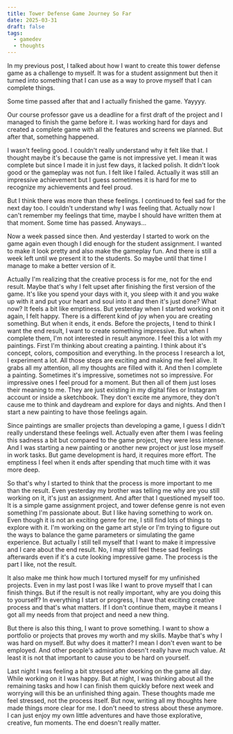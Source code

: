 ```yaml
---
title: Tower Defense Game Journey So Far
date: 2025-03-31
draft: false
tags:
  - gamedev
  - thoughts
---
```

In my previous post, I talked about how I want to create this tower defense game as a challenge to myself. It was for a student assignment but then it turned into something that I can use as a way to prove myself that I can complete things. 

Some time passed after that and I actually finished the game. Yayyyy. 

Our course professor gave us a deadline for a first draft of the project and I managed to finish the game before it. I was working hard for days and created a complete game with all the features and screens we planned. But after that, something happened. 

I wasn't feeling good. I couldn't really understand why it felt like that. I thought maybe it's because the game is not impressive yet. I mean it was complete but since I made it in just few days, it lacked polish. It didn't look good or the gameplay was not fun. I felt like I failed. Actually it was still an impressive achievement but I guess sometimes it is hard for me to recognize my achievements and feel proud. 

But I think there was more than these feelings. I continued to feel sad for the next day too. I couldn't understand why I was feeling that. Actually now I can't remember my feelings that time, maybe I should have written them at that moment. Some time has passed. Anyways...

Now a week passed since then. And yesterday I started to work on the game again even though I did enough for the student assignment. I wanted to make it look pretty and also make the gameplay fun. And there is still a week left until we present it to the students. So maybe until that time I manage to make a better version of it. 

Actually I'm realizing that the creative process is for me, not for the end result. Maybe that's why I felt upset after finishing the first version of the game. It's like you spend your days with it, you sleep with it and you wake up with it and put your heart and soul into it and then it's just done? What now? It feels a bit like emptiness. But yesterday when I started working on it again, I felt happy. There is a different kind of joy when you are creating something. But when it ends, it ends. Before the projects, I tend to think I want the end result, I want to create something impressive. But when I complete them, I'm not interested in result anymore. I feel this a lot with my paintings. First I'm thinking about creating a painting. I think about it's concept, colors, composition and everything. In the process I research a lot, I experiment a lot. All those steps are exciting and making me feel alive. It grabs all my attention, all my thoughts are filled with it. And then I complete a painting. Sometimes it's impressive, sometimes not so impressive. For impressive ones I feel proud for a moment. But then all of them just loses their meaning to me. They are just existing in my digital files or Instagram account or inside a sketchbook. They don't excite me anymore, they don't cause me to think and daydream and explore for days and nights. And then I start a new painting to have those feelings again. 

Since paintings are smaller projects than developing a game, I guess I didn't really understand these feelings well. Actually even after them I was feeling this sadness a bit but compared to the game project, they were less intense. And I was starting a new painting or another new project or just lose myself in work tasks. But game development is hard, it requires more effort. The emptiness I feel when it ends after spending that much time with it was more deep. 

So that's why I started to think that the process is more important to me than the result. Even yesterday my brother was telling me why are you still working on it, it's just an assignment. And after that I questioned myself too. It is a simple game assignment project, and tower defense genre is not even something I'm passionate about. But I like having something to work on. Even though it is not an exciting genre for me, I still find lots of things to explore with it. I'm working on the game art style or I'm trying to figure out the ways to balance the game parameters or simulating the game experience. But actually I still tell myself that I want to make it impressive and I care about the end result. No, I may still feel these sad feelings afterwards even if it's a cute looking impressive game. The process is the part I like, not the result. 

It also make me think how much I tortured myself for my unfinished projects. Even in my last post I was like I want to prove myself that I can finish things. But if the result is not really important, why are you doing this to yourself? In everything I start or progress, I have that exciting creative process and that's what matters. If I don't continue them, maybe it means I got all my needs from that project and need a new thing. 

But there is also this thing, I want to prove something. I want to show a portfolio or projects that proves my worth and my skills. Maybe that's why I was hard on myself. But why does it matter? I mean I don't even want to be employed. And other people's admiration doesn't really have much value. At least it is not that important to cause you to be hard on yourself. 

Last night I was feeling a bit stressed after working on the game all day. While working on it I was happy. But at night, I was thinking about all the remaining tasks and how I can finish them quickly before next week and worrying will this be an unfinished thing again. These thoughts made me feel stressed, not the process itself. But now, writing all my thoughts here made things more clear for me. I don't need to stress about these anymore. I can just enjoy my own little adventures and have those explorative, creative, fun moments. The end doesn't really matter. 